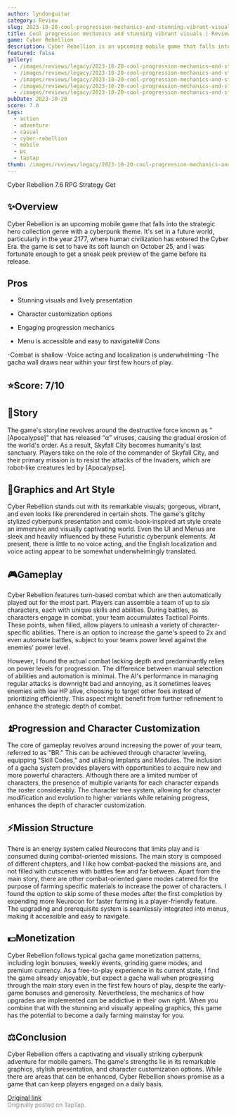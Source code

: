 ```yaml
---
author: lyndonguitar
category: Review
slug: 2023-10-20-cool-progression-mechanics-and-stunning-vibrant-visuals-review-cyber-rebellion
title: Cool progression mechanics and stunning vibrant visuals | Review - Cyber Rebellion
game: Cyber Rebellion
description: Cyber Rebellion is an upcoming mobile game that falls into the strategic hero collection genre with a cyberpunk theme. It's set in a future world, particularly in the year 2177, where human civilization has entered the Cyber Era.  the game is set to have its soft launch on October 25, and I was fortunate enough to get a sneak peek preview of the game before its release.
featured: false
gallery:
  - /images/reviews/legacy/2023-10-20-cool-progression-mechanics-and-stunning-vibrant-visuals--review---cyber-rebellion-0.avif
  - /images/reviews/legacy/2023-10-20-cool-progression-mechanics-and-stunning-vibrant-visuals--review---cyber-rebellion-1.avif
  - /images/reviews/legacy/2023-10-20-cool-progression-mechanics-and-stunning-vibrant-visuals--review---cyber-rebellion-2.avif
  - /images/reviews/legacy/2023-10-20-cool-progression-mechanics-and-stunning-vibrant-visuals--review---cyber-rebellion-3.avif
  - /images/reviews/legacy/2023-10-20-cool-progression-mechanics-and-stunning-vibrant-visuals--review---cyber-rebellion-4.avif
pubDate: 2023-10-20
score: 7.0
tags:
  - action
  - adventure
  - casual
  - cyber-rebellion
  - mobile
  - pc
  - taptap
thumb: /images/reviews/legacy/2023-10-20-cool-progression-mechanics-and-stunning-vibrant-visuals--review---cyber-rebellion-0.avif
---
```


Cyber Rebellion
7.6
RPG
Strategy
Get


## ✨Overview

Cyber Rebellion is an upcoming mobile game that falls into the strategic hero collection genre with a cyberpunk theme. It's set in a future world, particularly in the year 2177, where human civilization has entered the Cyber Era.  the game is set to have its soft launch on October 25, and I was fortunate enough to get a sneak peek preview of the game before its release.




## Pros



- Stunning visuals and lively presentation

- Character customization options

- Engaging progression mechanics

- Menu is accessible and easy to navigate## Cons


-Combat is shallow
-Voice acting and localization is underwhelming
-The gacha wall draws near within your first few hours of play.


## ⭐️Score: 7/10


## 📖Story

The game's storyline revolves around the destructive force known as "[Apocalypse]" that has released “α” viruses, causing the gradual erosion of the world's order. As a result, Skyfall City becomes humanity's last sanctuary. Players take on the role of the commander of Skyfall City, and their primary mission is to resist the attacks of the Invaders, which are robot-like creatures led by [Apocalypse].


## 🎨Graphics and Art Style

Cyber Rebellion stands out with its remarkable visuals; gorgeous, vibrant, and even looks like prerendered in certain shots. The game's glitchy stylized cyberpunk presentation and comic-book-inspired art style create an immersive and visually captivating world. Even the UI and Menus are sleek and heavily influenced by these Futuristic cyberpunk elements.  At present, there is little to no voice acting, and the English localization and voice acting appear to be somewhat underwhelmingly translated.


## 🎮Gameplay

Cyber Rebellion features turn-based combat which are then automatically played out for the most part. Players can assemble a team of up to six characters, each with unique skills and abilities. During battles, as characters engage in combat, your team accumulates Tactical Points. These points, when filled, allow players to unleash a variety of character-specific abilities. There is an option to increase the game's speed to 2x and even automate battles, subject to your teams power level against the enemies’ power level.

However, I found the actual combat lacking depth and predominantly relies on power levels for progression. The difference between manual selection of abilities and automation is minimal. The AI's performance in managing regular attacks is downright bad and annoying, as it sometimes leaves enemies with low HP alive, choosing to target other foes instead of prioritizing efficiently. This aspect might benefit from further refinement to enhance the strategic depth of combat.


## ⏫Progression and Character Customization

The core of gameplay revolves around increasing the power of your team, referred to as "BR." This can be achieved through character leveling, equipping "Skill Codes," and utilizing Implants and Modules. The inclusion of a gacha system provides players with opportunities to acquire new and more powerful characters. Although there are a limited number of characters, the presence of multiple variants for each character expands the roster considerably. The character tree system, allowing for character modification and evolution to higher variants while retaining progress, enhances the depth of character customization.


## ⚡️Mission Structure

There is an energy system called Neurocons that limits play and is consumed during combat-oriented missions. The main story is composed of different chapters, and I like how combat-packed the missions are, and not filled with cutscenes with battles few and far between. Apart from the main story, there are other combat-oriented game modes catered for the purpose of farming specific materials to increase the power of characters. I found the option to skip some of these modes after the first completion by expending more Neurocon for faster farming is a player-friendly feature. The upgrading and prerequisite system is seamlessly integrated into menus, making it accessible and easy to navigate.


## 💵Monetization

Cyber Rebellion follows typical gacha game monetization patterns, including login bonuses, weekly events, grinding game modes, and premium currency. As a free-to-play experience in its current state, I find the game already enjoyable, but expect a gacha wall when progressing through the main story even in the first few hours of play, despite the early-game bonuses and generosity. Nevertheless, the mechanics of how upgrades are implemented can be addictive in their own right. When you combine that with the stunning and visually appealing graphics, this game has the potential to become a daily farming mainstay for you.


## ⚖️Conclusion

Cyber Rebellion offers a captivating and visually striking cyberpunk adventure for mobile gamers. The game's strengths lie in its remarkable graphics, stylish presentation, and character customization options. While there are areas that can be enhanced, Cyber Rebellion shows promise as a game that can keep players engaged on a daily basis.

[Original link](https://www.taptap.io/post/6454227)<br><span style="font-size: 0.95em; color: #888;">Originally posted on TapTap.</span>